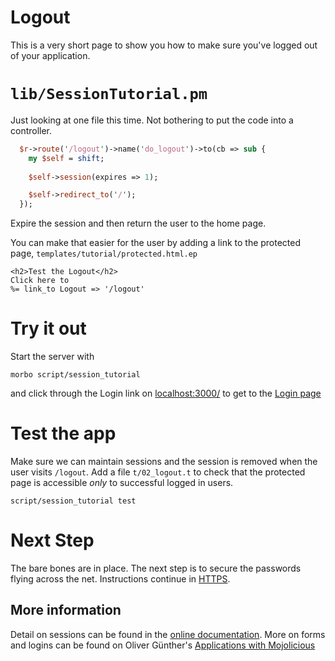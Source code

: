 # Logout

This is a very short page to show you how to make sure you've logged out of your application.

# `lib/SessionTutorial.pm`
Just looking at one file this time.  Not bothering to put the code into a 
controller.
```perl
  $r->route('/logout')->name('do_logout')->to(cb => sub {
    my $self = shift;
    
    $self->session(expires => 1);

    $self->redirect_to('/');
  });

```
Expire the session and then return the user to the home page.

You can make that easier for the user by adding a link to the protected page, 
`templates/tutorial/protected.html.ep`
```
<h2>Test the Logout</h2>
Click here to 
%= link_to Logout => '/logout'
```


# Try it out
Start the server with
```
morbo script/session_tutorial
```
and click through the Login link on [localhost:3000/](http://localhost:3000/)
to get to the [Login page](http://localhost:3000/login)

# Test the app

Make sure we can maintain sessions and the session is removed when the user
visits `/logout`.  Add a file `t/02_logout.t` to check that the protected page
is accessible _only_ to successful logged in users. 

```
script/session_tutorial test 
```



# Next Step

The bare bones are in place.  The next step is to secure the passwords flying across the net.
Instructions continue in [HTTPS](HTTPS.md).

## More information

Detail on sessions can be found in the 
[online documentation](http://localhost:3000/perldoc/Mojolicious/Controller#session 'Mojolicious::Controller').
More on forms and logins can be found on Oliver G&uuml;nther's
[Applications with Mojolicious](http://oliverguenther.de/2014/04/applications-with-mojolicious-part-three-forms-and-login/ 'Forms, Logins')
